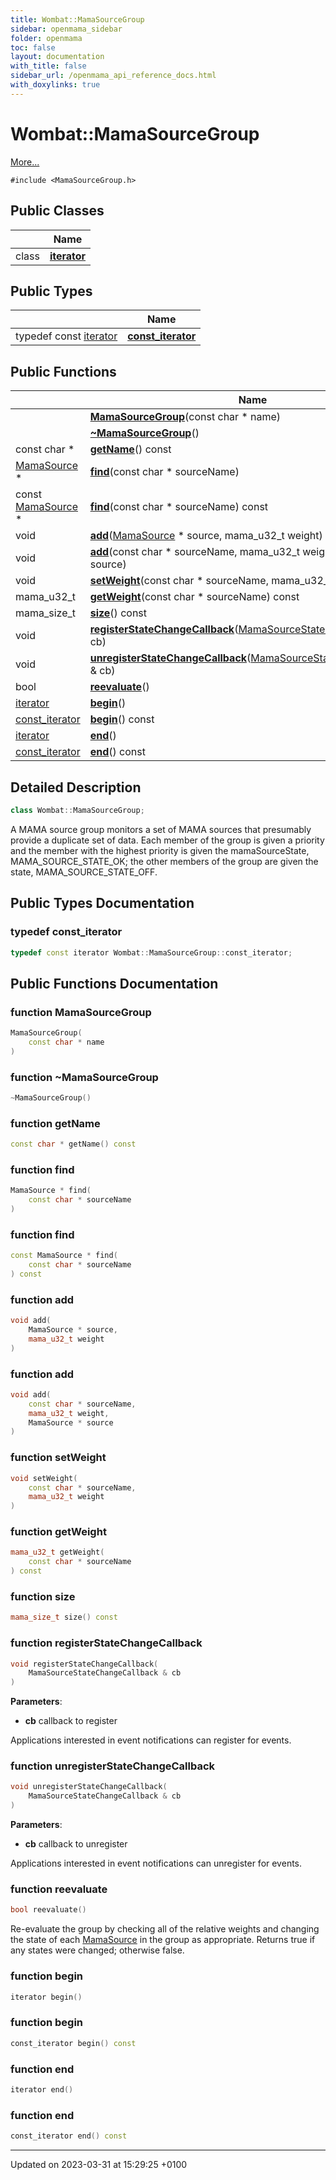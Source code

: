 ```yaml
---
title: Wombat::MamaSourceGroup
sidebar: openmama_sidebar
folder: openmama
toc: false
layout: documentation
with_title: false
sidebar_url: /openmama_api_reference_docs.html
with_doxylinks: true
---
```


# Wombat::MamaSourceGroup



 [More...](#detailed-description)


`#include <MamaSourceGroup.h>`

## Public Classes

|                | Name           |
| -------------- | -------------- |
| class | **[iterator](classWombat_1_1MamaSourceGroup_1_1iterator.html)**  |

## Public Types

|                | Name           |
| -------------- | -------------- |
| typedef const [iterator](classWombat_1_1MamaSourceGroup_1_1iterator.html) | **[const_iterator](classWombat_1_1MamaSourceGroup.html#typedef-const-iterator)**  |

## Public Functions

|                | Name           |
| -------------- | -------------- |
| | **[MamaSourceGroup](classWombat_1_1MamaSourceGroup.html#function-mamasourcegroup)**(const char * name) |
| | **[~MamaSourceGroup](classWombat_1_1MamaSourceGroup.html#function-~mamasourcegroup)**() |
| const char * | **[getName](classWombat_1_1MamaSourceGroup.html#function-getname)**() const |
| [MamaSource](classWombat_1_1MamaSource.html) * | **[find](classWombat_1_1MamaSourceGroup.html#function-find)**(const char * sourceName) |
| const [MamaSource](classWombat_1_1MamaSource.html) * | **[find](classWombat_1_1MamaSourceGroup.html#function-find)**(const char * sourceName) const |
| void | **[add](classWombat_1_1MamaSourceGroup.html#function-add)**([MamaSource](classWombat_1_1MamaSource.html) * source, mama_u32_t weight) |
| void | **[add](classWombat_1_1MamaSourceGroup.html#function-add)**(const char * sourceName, mama_u32_t weight, [MamaSource](classWombat_1_1MamaSource.html) * source) |
| void | **[setWeight](classWombat_1_1MamaSourceGroup.html#function-setweight)**(const char * sourceName, mama_u32_t weight) |
| mama_u32_t | **[getWeight](classWombat_1_1MamaSourceGroup.html#function-getweight)**(const char * sourceName) const |
| mama_size_t | **[size](classWombat_1_1MamaSourceGroup.html#function-size)**() const |
| void | **[registerStateChangeCallback](classWombat_1_1MamaSourceGroup.html#function-registerstatechangecallback)**([MamaSourceStateChangeCallback](classWombat_1_1MamaSourceStateChangeCallback.html) & cb) |
| void | **[unregisterStateChangeCallback](classWombat_1_1MamaSourceGroup.html#function-unregisterstatechangecallback)**([MamaSourceStateChangeCallback](classWombat_1_1MamaSourceStateChangeCallback.html) & cb) |
| bool | **[reevaluate](classWombat_1_1MamaSourceGroup.html#function-reevaluate)**() |
| [iterator](classWombat_1_1MamaSourceGroup_1_1iterator.html) | **[begin](classWombat_1_1MamaSourceGroup.html#function-begin)**() |
| [const_iterator](classWombat_1_1MamaSourceGroup_1_1iterator.html) | **[begin](classWombat_1_1MamaSourceGroup.html#function-begin)**() const |
| [iterator](classWombat_1_1MamaSourceGroup_1_1iterator.html) | **[end](classWombat_1_1MamaSourceGroup.html#function-end)**() |
| [const_iterator](classWombat_1_1MamaSourceGroup_1_1iterator.html) | **[end](classWombat_1_1MamaSourceGroup.html#function-end)**() const |

## Detailed Description

```cpp
class Wombat::MamaSourceGroup;
```


A MAMA source group monitors a set of MAMA sources that presumably provide a duplicate set of data. Each member of the group is given a priority and the member with the highest priority is given the mamaSourceState, MAMA_SOURCE_STATE_OK; the other members of the group are given the state, MAMA_SOURCE_STATE_OFF. 

## Public Types Documentation

### typedef const_iterator

```cpp
typedef const iterator Wombat::MamaSourceGroup::const_iterator;
```


## Public Functions Documentation

### function MamaSourceGroup

```cpp
MamaSourceGroup(
    const char * name
)
```


### function ~MamaSourceGroup

```cpp
~MamaSourceGroup()
```


### function getName

```cpp
const char * getName() const
```


### function find

```cpp
MamaSource * find(
    const char * sourceName
)
```


### function find

```cpp
const MamaSource * find(
    const char * sourceName
) const
```


### function add

```cpp
void add(
    MamaSource * source,
    mama_u32_t weight
)
```


### function add

```cpp
void add(
    const char * sourceName,
    mama_u32_t weight,
    MamaSource * source
)
```


### function setWeight

```cpp
void setWeight(
    const char * sourceName,
    mama_u32_t weight
)
```


### function getWeight

```cpp
mama_u32_t getWeight(
    const char * sourceName
) const
```


### function size

```cpp
mama_size_t size() const
```


### function registerStateChangeCallback

```cpp
void registerStateChangeCallback(
    MamaSourceStateChangeCallback & cb
)
```


**Parameters**: 

  * **cb** callback to register 


Applications interested in event notifications can register for events. 


### function unregisterStateChangeCallback

```cpp
void unregisterStateChangeCallback(
    MamaSourceStateChangeCallback & cb
)
```


**Parameters**: 

  * **cb** callback to unregister 


Applications interested in event notifications can unregister for events. 


### function reevaluate

```cpp
bool reevaluate()
```


Re-evaluate the group by checking all of the relative weights and changing the state of each [MamaSource](classWombat_1_1MamaSource.html) in the group as appropriate. Returns true if any states were changed; otherwise false. 


### function begin

```cpp
iterator begin()
```


### function begin

```cpp
const_iterator begin() const
```


### function end

```cpp
iterator end()
```


### function end

```cpp
const_iterator end() const
```


-------------------------------

Updated on 2023-03-31 at 15:29:25 +0100